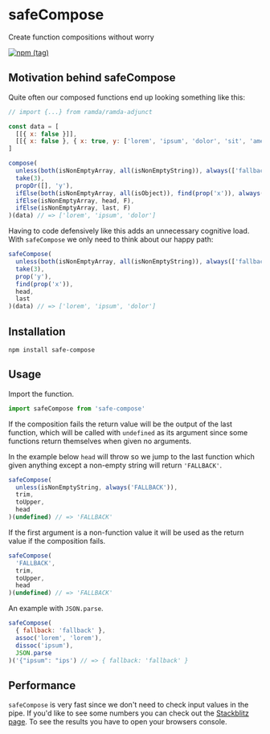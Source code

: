 # safeCompose
Create function compositions without worry

[![npm (tag)](https://img.shields.io/npm/v/safe-compose/latest?style=for-the-badge)](https://www.npmjs.com/package/safe-compose)

## Motivation behind safeCompose
Quite often our composed functions end up looking something like this:

```js
// import {...} from ramda/ramda-adjunct

const data = [
  [[{ x: false }]],
  [[{ x: false }, { x: true, y: ['lorem', 'ipsum', 'dolor', 'sit', 'amet'] }]]
]

compose(
  unless(both(isNonEmptyArray, all(isNonEmptyString)), always(['fallback'])),
  take(3),
  propOr([], 'y'),
  ifElse(both(isNonEmptyArray, all(isObject)), find(prop('x')), always({})),
  ifElse(isNonEmptyArray, head, F),
  ifElse(isNonEmptyArray, last, F)
)(data) // => ['lorem', 'ipsum', 'dolor']
```

Having to code defensively like this adds an unnecessary cognitive load. With `safeCompose` we only need to think about our happy path:

```js
safeCompose(
  unless(both(isNonEmptyArray, all(isNonEmptyString)), always(['fallback'])),
  take(3),
  prop('y'),
  find(prop('x')),
  head,
  last
)(data) // => ['lorem', 'ipsum', 'dolor']
```

## Installation

`npm install safe-compose`

## Usage

Import the function.

```js
import safeCompose from 'safe-compose'
```

If the composition fails the return value will be the output of the last function, which will be called with `undefined` as its argument since some functions return themselves when given no arguments.

In the example below `head` will throw so we jump to the last function which given anything except a non-empty string will return `'FALLBACK'`.

```js
safeCompose(
  unless(isNonEmptyString, always('FALLBACK')),
  trim,
  toUpper,
  head
)(undefined) // => 'FALLBACK'
```

If the first argument is a non-function value it will be used as the return value if the composition fails.

```js
safeCompose(
  'FALLBACK',
  trim,
  toUpper,
  head
)(undefined) // => 'FALLBACK'
```

An example with `JSON.parse`.

```js
safeCompose(
  { fallback: 'fallback' },
  assoc('lorem', 'lorem'),
  dissoc('ipsum'),
  JSON.parse
)('{"ipsum": "ips') // => { fallback: 'fallback' }
```

## Performance

`safeCompose` is very fast since we don't need to check input values in the pipe. If you'd like to see some numbers you can check out the [Stackblitz page](https://stackblitz.com/edit/safe-compose). To see the results you have to open your browsers console.

